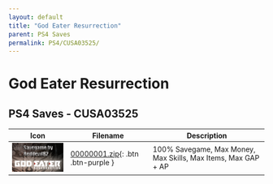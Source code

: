 ```yaml
---
layout: default
title: "God Eater Resurrection"
parent: PS4 Saves
permalink: PS4/CUSA03525/
---
```

# God Eater Resurrection

## PS4 Saves - CUSA03525

| Icon | Filename | Description |
|------|----------|-------------|
| ![God Eater Resurrection](icon0.png) | [00000001.zip](00000001.zip){: .btn .btn-purple } | 100% Savegame, Max Money, Max Skills, Max Items, Max GAP + AP |
